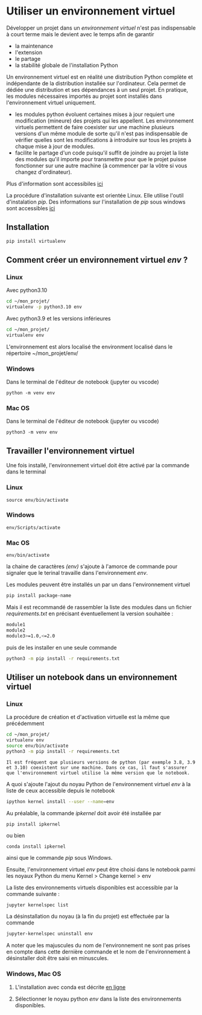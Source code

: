 

# Utiliser un environnement virtuel

Développer un projet dans un _environnement virtuel_ n'est pas indispensable à court terme mais le devient avec le temps afin de garantir 
- la maintenance
- l'extension
- le partage 
- la stabilité globale de l'installation Python

Un environnement virtuel est en réalité une distribution Python complète et indépendante de la distribution installée sur l'ordinateur. Cela permet de dédiée une distribution et ses dépendances à un seul projet. En pratique, les modules nécessaires importés au projet sont installés dans l'environnement virtuel uniquement.
- les modules python évoluent certaines mises à jour requiert une modification (mineure) des projets qui les appellent. Les environnement virtuels permettent de faire coexister sur une machine plusieurs versions d'un même module de sorte qu'il n'est pas indispensable de vérifier quelles sont les modifications à introduire sur tous les projets à chaque mise à jour de modules.
- facilite le partage d'un code puisqu'il suffit de joindre au projet la liste des modules qu'il importe pour transmettre pour que le projet puisse fonctionner sur une autre machine (à commencer par la vôtre si vous changez d'ordinateur).

Plus d'information sont accessibiles [ici](https://www.dabapps.com/insights/introduction-to-pip-and-virtualenv-python/)

La procédure d'installation suivante est orientée Linux. Elle utilise l'outil d'instalation _pip_. 
Des informations sur l'installation de _pip_ sous windows sont accessibles [ici](https://stackoverflow.com/questions/4750806/how-do-i-install-pip-on-windows=)


## Installation
```bash
pip install virtualenv
```

## Comment créer un environnement virtuel _env_ ?

### Linux
Avec python3.10
```bash
cd ~/mon_projet/
virtualenv -p python3.10 env
```

Avec python3.9 et les versions inférieures
```bash
cd ~/mon_projet/
virtualenv env
```
L'environnement est alors localisé the environment localisé dans le répertoire  ~/mon_projet/env/

### Windows
Dans le terminal de l'éditeur de notebook (jupyter ou vscode)
```{bash}
python -m venv env
```

### Mac OS
Dans le terminal de l'éditeur de notebook (jupyter ou vscode)
```{bash}
python3 -m venv env
```

## Travailler l'environnement virtuel
Une fois installé, l'environnement virtuel doit être activé par la commande dans le terminal

### Linux
```{bash}
source env/bin/activate
```

### Windows
```{bash}
env/Scripts/activate
```

### Mac OS
```{bash}
env/bin/activate
```

la chaine de caractères _(env)_ s'ajoute à l'amorce de commande pour signaler que le terinal travaille dans l'environnement _env_.

Les modules peuvent être installés un par un dans l'environnement virtuel 
```bash
pip install package-name
```

Mais il est recommandé de rassembler la liste des modules dans un fichier _requirements.txt_ en précisant éventuellement la version souhaitée :	

```bash
module1
module2
module3>=1.0,<=2.0
```

puis de les installer en une seule commande 
```bash
python3 -m pip install -r requirements.txt
```

## Utiliser un notebook dans un environnement virtuel 

### Linux
La procédure de création et d'activation virtuelle est la même que précédemment
```bash
cd ~/mon_projet/
virtualenv env
source env/bin/activate
python3 -m pip install -r requirements.txt
```

```{warning}
Il est fréquent que plusieurs versions de python (par exemple 3.8, 3.9 et 3.10) coexistent sur une machine. Dans ce cas, il faut s'assurer que l'environnement virtuel utilise la même version que le notebook.
```

A quoi s'ajoute l'ajout du noyau Python de l'environnement virtuel _env_ à la liste de ceux accessible depuis le notebook
```bash
ipython kernel install --user --name=env
```

Au préalable, la commande _ipkernel_ doit avoir été installée par 
```{bash}
pip install ipkernel
```
ou bien
```{bash}
conda install ipkernel
```
ainsi que le commande _pip_ sous Windows.

Ensuite, l'environnement virtuel _env_ peut être choisi dans le notebook parmi les noyaux Python du menu Kernel > Change kernel > env

La liste des environnements virtuels disponibles est accessible par la commande suivante :
```bash
jupyter kernelspec list
```

La désinstallation du noyau (à la fin du projet) est effectuée par la commande 
```bash
jupyter-kernelspec uninstall env
```

A noter que les majuscules du nom de l'environnement ne sont pas prises en compte dans cette dernière commande et le nom de l'environnement à désinstaller doit être saisi en minuscules.

### Windows, Mac OS
1. L'installation avec conda est décrite [en ligne](https://ipython.readthedocs.io/en/stable/install/kernel_install.html)

2. Sélectionner le noyau python _env_ dans la liste des environnements disponibles.